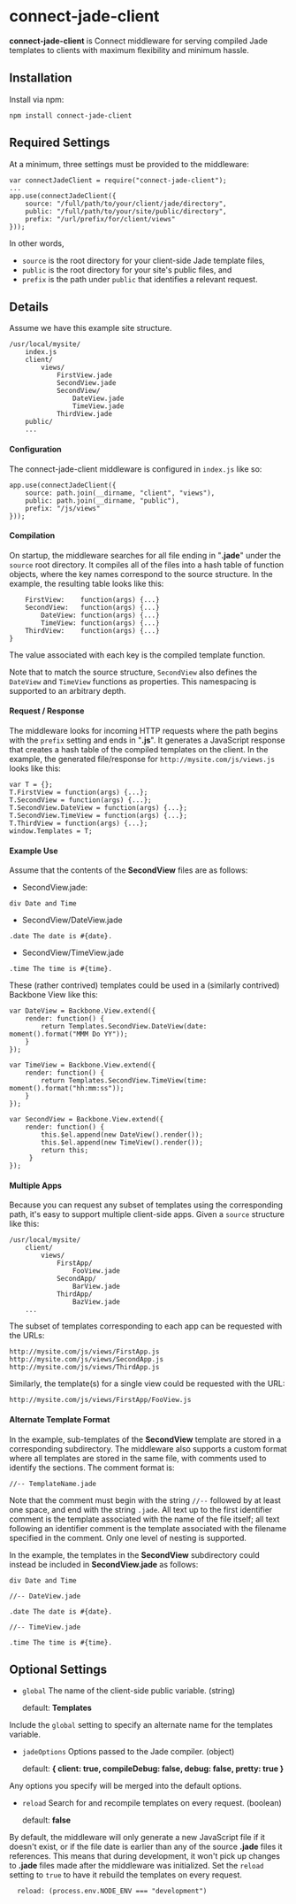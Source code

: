 # connect-jade-client

__connect-jade-client__ is Connect middleware for serving compiled Jade templates to clients with maximum flexibility and minimum hassle.

## Installation

Install via npm:

```
npm install connect-jade-client
```

## Required Settings

At a minimum, three settings must be provided to the middleware:

```
var connectJadeClient = require("connect-jade-client");
...
app.use(connectJadeClient({
    source: "/full/path/to/your/client/jade/directory",
    public: "/full/path/to/your/site/public/directory",
    prefix: "/url/prefix/for/client/views"
}));
```

In other words,

* `source` is the root directory for your client-side Jade template files,
* `public` is the root directory for your site's public files, and
* `prefix` is the path under `public` that identifies a relevant request.

## Details

Assume we have this example site structure.

```
/usr/local/mysite/
    index.js
    client/
        views/
            FirstView.jade
            SecondView.jade
            SecondView/
                DateView.jade
                TimeView.jade
            ThirdView.jade
    public/
    ...
```

#### Configuration

The connect-jade-client middleware is configured in `index.js` like so:

```
app.use(connectJadeClient({
    source: path.join(__dirname, "client", "views"),
    public: path.join(__dirname, "public"),
    prefix: "/js/views"
}));
```

#### Compilation

On startup, the middleware searches for all file ending in "__.jade__" under the `source` root directory.  It compiles all of the files into a hash table of function objects, where the key names correspond to the source structure.  In the example, the resulting table looks like this:

```
    FirstView:    function(args) {...}
    SecondView:   function(args) {...}
        DateView: function(args) {...}
        TimeView: function(args) {...}
    ThirdView:    function(args) {...}
}
```

The value associated with each key is the compiled template function. 

Note that to match the source structure, `SecondView` also defines the `DateView` and `TimeView` functions as properties.  This namespacing is supported to an arbitrary depth.

#### Request / Response

The middleware looks for incoming HTTP requests where the path begins with the `prefix` setting and ends in "__.js__".  It generates a JavaScript response that creates a hash table of the compiled templates on the client.  In the example, the generated file/response for `http://mysite.com/js/views.js` looks like this:

```
var T = {};
T.FirstView = function(args) {...};
T.SecondView = function(args) {...};
T.SecondView.DateView = function(args) {...};
T.SecondView.TimeView = function(args) {...};
T.ThirdView = function(args) {...};
window.Templates = T;
```
#### Example Use

Assume that the contents of the __SecondView__ files are as follows:

* SecondView.jade:

```
div Date and Time
```

* SecondView/DateView.jade
  
```
.date The date is #{date}.
```
  
* SecondView/TimeView.jade

```
.time The time is #{time}.
```

These (rather contrived) templates could be used in a (similarly contrived) Backbone View like this:

```
var DateView = Backbone.View.extend({
    render: function() {
        return Templates.SecondView.DateView(date: moment().format("MMM Do YY"));
    }
});

var TimeView = Backbone.View.extend({
    render: function() {
        return Templates.SecondView.TimeView(time: moment().format("hh:mm:ss"));
    }
});
  
var SecondView = Backbone.View.extend({
    render: function() {
        this.$el.append(new DateView().render());
        this.$el.append(new TimeView().render());
        return this;
     }
});
```

#### Multiple Apps

Because you can request any subset of templates using the corresponding path, it's easy to support multiple client-side apps.  Given a `source` structure like this:

```
/usr/local/mysite/
    client/
        views/
            FirstApp/
                FooView.jade
            SecondApp/
                BarView.jade
            ThirdApp/
                BazView.jade
    ...
```

The subset of templates corresponding to each app can be requested with the URLs:

```
http://mysite.com/js/views/FirstApp.js
http://mysite.com/js/views/SecondApp.js
http://mysite.com/js/views/ThirdApp.js
```

Similarly, the template(s) for a single view could be requested with the URL:

```
http://mysite.com/js/views/FirstApp/FooView.js
```

#### Alternate Template Format

In the example, sub-templates of the __SecondView__ template are stored in a corresponding subdirectory.  The middleware also supports a custom format where all templates are stored in the same file, with comments used to identify the sections.  The comment format is:

```
//-- TemplateName.jade
```

Note that the comment must begin with the string `//--` followed by at least one space, and end with the string `.jade`.  All text up to the first identifier comment is the template associated with the name of the file itself; all text following an identifier comment is the template associated with the filename specified in the comment.  Only one level of nesting is supported.

In the example, the templates in the __SecondView__ subdirectory could instead be included in __SecondView.jade__ as follows:

```
div Date and Time

//-- DateView.jade
  
.date The date is #{date}.
  
//-- TimeView.jade

.time The time is #{time}.
```

## Optional Settings

* `global` The name of the client-side public variable. (string)
   
  default: __Templates__
  
Include the `global` setting to specify an alternate name for the templates variable.

* `jadeOptions` Options passed to the Jade compiler. (object)

  default: __{ client: true, compileDebug: false, debug: false, pretty: true }__

Any options you specify will be merged into the default options.

* `reload` Search for and recompile  templates on every request. (boolean)

  default: __false__

By default, the middleware will only generate a new JavaScript file if it doesn't exist, or if the file date is earlier than any of the source __.jade__ files it references.  This means that during development, it won't pick up changes to __.jade__ files made after the middleware was initialized.  Set the `reload` setting to `true` to have it rebuild the templates on every request.

```
  reload: (process.env.NODE_ENV === "development")
```
